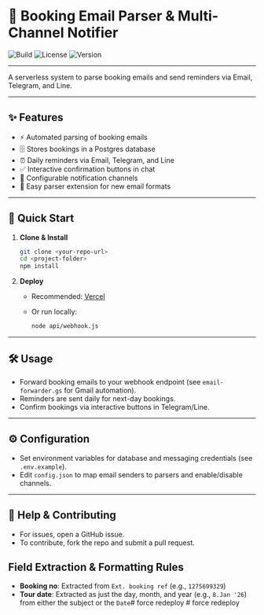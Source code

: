 # 📧 Booking Email Parser & Multi-Channel Notifier

![Build](https://img.shields.io/badge/build-passing-brightgreen)
![License](https://img.shields.io/badge/license-MIT-blue)
![Version](https://img.shields.io/badge/version-2.4.0-blueviolet)

---

A serverless system to parse booking emails and send reminders via Email, Telegram, and Line.

---

## ✨ Features

- ⚡ Automated parsing of booking emails
- 🗄️ Stores bookings in a Postgres database
- ⏰ Daily reminders via Email, Telegram, and Line
- ✅ Interactive confirmation buttons in chat
- 🔧 Configurable notification channels
- 🧩 Easy parser extension for new email formats

---

## 🚀 Quick Start

1. **Clone & Install**

   ```bash
   git clone <your-repo-url>
   cd <project-folder>
   npm install
   ```

2. **Deploy**

   - Recommended: [Vercel](https://vercel.com/)
   - Or run locally:

     ```bash
     node api/webhook.js
     ```

---

## 🛠️ Usage

- Forward booking emails to your webhook endpoint (see `email-forwarder.gs` for Gmail automation).
- Reminders are sent daily for next-day bookings.
- Confirm bookings via interactive buttons in Telegram/Line.

---

## ⚙️ Configuration

- Set environment variables for database and messaging credentials (see `.env.example`).
- Edit `config.json` to map email senders to parsers and enable/disable channels.

---

## 🤝 Help & Contributing

- For issues, open a GitHub issue.
- To contribute, fork the repo and submit a pull request.

## Field Extraction & Formatting Rules

- **Booking no**: Extracted from `Ext. booking ref` (e.g., `1275699329`)
- **Tour date**: Extracted as just the day, month, and year (e.g., `8.Jan '26`) from either the subject or the `Date`#   f o r c e   r e d e p l o y     
 
 #   f o r c e   r e d e p l o y 
 
 
